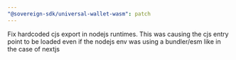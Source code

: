 ```yaml
---
"@sovereign-sdk/universal-wallet-wasm": patch
---
```


Fix hardcoded cjs export in nodejs runtimes. This was causing the cjs entry point to be loaded even if the nodejs env was using a bundler/esm like in the case of nextjs
